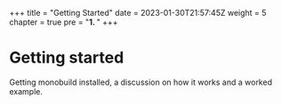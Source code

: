 +++
title = "Getting Started"
date = 2023-01-30T21:57:45Z
weight = 5
chapter = true
pre = "<b>1. </b>"
+++


# Getting started

Getting monobuild installed, a discussion on how it works and a worked example.